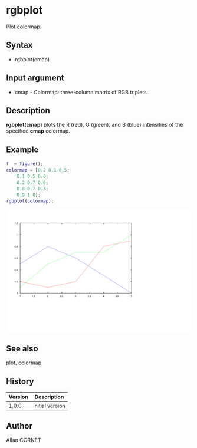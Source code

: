 # rgbplot

Plot colormap.

## Syntax

- rgbplot(cmap)

## Input argument

- cmap - Colormap: three-column matrix of RGB triplets .

## Description

  <p><b>rgbplot(cmap)</b> plots the R (red), G (green), and B (blue) intensities of the specified <b>cmap</b> colormap.</p>

## Example

```matlab
f  = figure();
colormap = [0.2 0.1 0.5;
    0.1 0.5 0.8;
    0.2 0.7 0.6;
    0.8 0.7 0.3;
    0.9 1 0];
rgbplot(colormap);
```

<img src="rgbplot_1A9AFB52.svg" align="middle"/>

## See also

[plot](plot.md), [colormap](colormap.md).

## History

| Version | Description     |
| ------- | --------------- |
| 1.0.0   | initial version |

## Author

Allan CORNET
